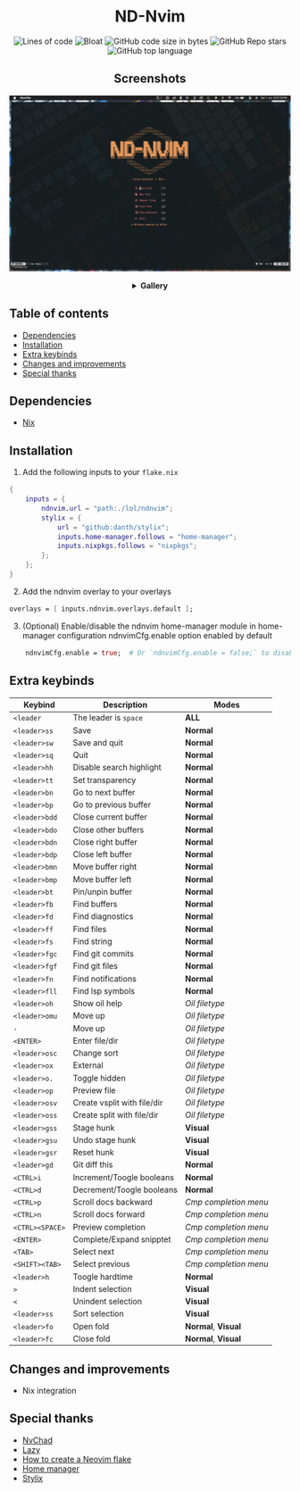 <h1 align='center'>ND-Nvim</h1>
<div align='center'>

![Lines of code](https://img.shields.io/tokei/lines/github/NewDawn0/ND-Nvim?color=%2381A1C1&label=LINES&logoColor=%2381A1C1&style=for-the-badge)
![Bloat](https://img.shields.io/badge/Bloat-Minimal-c585cf?style=for-the-badge)
![GitHub code size in bytes](https://img.shields.io/github/languages/code-size/NewDawn0/ND-Nvim?color=e1b56a&style=for-the-badge)
![GitHub Repo stars](https://img.shields.io/github/stars/NewDawn0/ND-Nvim?color=74be88&style=for-the-badge)
![GitHub top language](https://img.shields.io/github/languages/top/NewDawn0/ND-Nvim?color=6d92bf&style=for-the-badge)

</div>
<div align='center'>

## Screenshots

![Home](https://raw.githubusercontent.com/NewDawn0/ND-Nvim/main/.github/screenshots/main.png)

<details><summary><b>Gallery</b></summary>

</details>
</div>


## Table of contents

<!-- vim-markdown-toc GFM -->

* [Dependencies](#dependencies)
* [Installation](#installation)
* [Extra keybinds](#extra-keybinds)
* [Changes and improvements](#changes-and-improvements)
* [Special thanks](#special-thanks)

<!-- vim-markdown-toc -->

## Dependencies
- [Nix](https://nixos.org/download/)

## Installation

1. Add the following inputs to your `flake.nix`
```nix
{
    inputs = {
        ndnvim.url = "path:./lol/ndnvim";
        stylix = {
            url = "github:danth/stylix";
            inputs.home-manager.follows = "home-manager";
            inputs.nixpkgs.follows = "nixpkgs";
        };
    };
}
```
2. Add the ndnvim overlay to your overlays
```nix
overlays = [ inputs.ndnvim.overlays.default ];
```

3. (Optional) Enable/disable the ndnvim home-manager module in home-manager configuration
    ndnvimCfg.enable option enabled by default
```nix
    ndnvimCfg.enable = true;  # Or `ndnvimCfg.enable = false;` to disable
```

## Extra keybinds
| Keybind | Description | Modes |
|---------|-------------|-------|
|`<leader`| The leader is `space` | **ALL** |
|`<leader>ss`| Save | **Normal** |
|`<leader>sw`| Save and quit | **Normal** |
|`<leader>sq`| Quit | **Normal** |
|`<leader>hh`| Disable search highlight | **Normal** |
|`<leader>tt`| Set transparency | **Normal** |
|`<leader>bn`| Go to next buffer | **Normal** |
|`<leader>bp`| Go to previous buffer | **Normal** |
|`<leader>bdd`| Close current buffer | **Normal** |
|`<leader>bdo`| Close other buffers | **Normal** |
|`<leader>bdn`| Close right buffer | **Normal** |
|`<leader>bdp`| Close left buffer | **Normal** |
|`<leader>bmn`| Move buffer right | **Normal** |
|`<leader>bmp`| Move buffer left | **Normal** |
|`<leader>bt`| Pin/unpin buffer | **Normal** |
|`<leader>fb`| Find buffers | **Normal** |
|`<leader>fd`| Find diagnostics | **Normal** |
|`<leader>ff`| Find files | **Normal** |
|`<leader>fs`| Find string | **Normal** |
|`<leader>fgc`| Find git commits | **Normal** |
|`<leader>fgf`| Find git files | **Normal** |
|`<leader>fn`| Find notifications | **Normal** |
|`<leader>fll`| Find lsp symbols | **Normal** |
|`<leader>oh`| Show oil help | *Oil filetype* |
|`<leader>omu`| Move up | *Oil filetype* |
|`-`| Move up | *Oil filetype* |
|`<ENTER>`| Enter file/dir | *Oil filetype* |
|`<leader>osc`| Change sort | *Oil filetype* |
|`<leader>ox`| External | *Oil filetype* |
|`<leader>o.`| Toggle hidden | *Oil filetype* |
|`<leader>op`| Preview file | *Oil filetype* |
|`<leader>osv`| Create vsplit with file/dir | *Oil filetype* |
|`<leader>oss`| Create split with file/dir | *Oil filetype* |
|`<leader>gss`| Stage hunk | **Visual** |
|`<leader>gsu`| Undo stage hunk | **Visual** |
|`<leader>gsr`| Reset hunk | **Visual** |
|`<leader>gd`| Git diff this | **Normal** |
|`<CTRL>i`| Increment/Toogle booleans | **Normal** |
|`<CTRL>d`| Decrement/Toogle booleans | **Normal** |
|`<CTRL>p`| Scroll docs backward | *Cmp completion menu* |
|`<CTRL>n`| Scroll docs forward | *Cmp completion menu* |
|`<CTRL><SPACE>`| Preview completion | *Cmp completion menu* |
|`<ENTER>`| Complete/Expand snipptet | *Cmp completion menu* |
|`<TAB>`| Select next | *Cmp completion menu* |
|`<SHIFT><TAB>`| Select previous | *Cmp completion menu* |
|`<leader>h`| Toogle hardtime | **Normal** |
|`>`| Indent selection | **Visual** |
|`<`| Unindent selection | **Visual** |
|`<leader>ss`| Sort selection | **Visual** |
|`<leader>fo`| Open fold | **Normal**, **Visual** |
|`<leader>fc`| Close fold | **Normal**, **Visual** |

## Changes and improvements
- Nix integration

## Special thanks
- [NvChad](https://github.com/NvChad/NvChad)
- [Lazy](https://github.com/LazyVim/LazyVim)
- [How to create a Neovim flake](https://primamateria.github.io/blog/neovim-nix/)
- [Home manager](https://github.com/nix-community/home-manager)
- [Stylix](https://github.com/danth/stylix)
